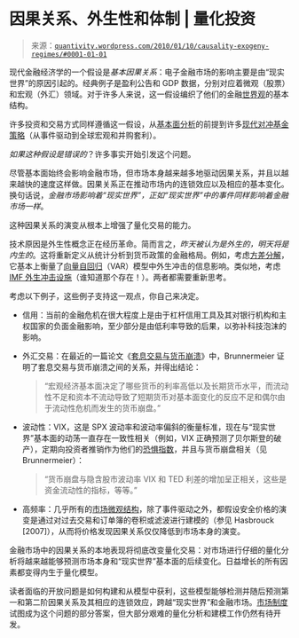 <!--yml

类别：未分类

日期：2024-05-18 13:54:26

-->

# 因果关系、外生性和体制 | 量化投资

> 来源：[`quantivity.wordpress.com/2010/01/10/causality-exogeny-regimes/#0001-01-01`](https://quantivity.wordpress.com/2010/01/10/causality-exogeny-regimes/#0001-01-01)

现代金融经济学的一个假设是*基本因果关系*：电子金融市场的影响主要是由“现实世界”的原因引起的。经典例子是盈利公告和 GDP 数据，分别对应着微观（股票）和宏观（外汇）领域。对于许多人来说，这一假设编织了他们的金融[世界观](http://en.wikipedia.org/wiki/World_view)的基本结构。

许多投资和交易方式同样遵循这一假设，从[基本面分析](http://en.wikipedia.org/wiki/Fundamental_analysis)的前提到许多[现代对冲基金策略](http://en.wikipedia.org/wiki/Hedge_fund#Strategies)（从事件驱动到全球宏观和并购套利）。

*如果这种假设是错误的*？许多事实开始引发这个问题。

尽管基本面始终会影响金融市场，但市场本身越来越多地驱动因果关系，并且以越来越快的速度这样做。因果关系正在推动市场内的连锁效应以及相应的基本变化。换句话说，*金融市场影响着“现实世界”，正如“现实世界”中的事件同样影响着金融市场一样*。

这种因果关系的演变从根本上增强了量化交易的能力。

技术原因是外生性概念正在经历革命。简而言之，*昨天被认为是外生的，明天将是内生的*。这将重新定义从统计分析到货币政策的金融格局。例如，考虑[方差分解](http://en.wikipedia.org/wiki/Variance_decomposition)，它基本上衡量了[向量自回归](http://en.wikipedia.org/wiki/Vector_autoregression)（VAR）模型中外生冲击的信息影响。类似地，考虑[IMF 外生冲击设施](http://www.imf.org/external/np/exr/facts/esf.htm)（谁知道那个存在！）。两者都需要重新思考。

考虑以下例子，这些例子支持这一观点，你自己来决定。

+   信用：当前的金融危机在很大程度上是由于杠杆信用工具及其对银行机构和主权国家的负面金融影响，至少部分是由低利率导致的后果，以弥补科技泡沫的影响。

+   外汇交易：在最近的一篇论文《[套息交易与货币崩溃](http://www.princeton.edu/~markus/research/papers/carry_trades_currency_crashes.pdf)》中，Brunnermeier 证明了套息交易与货币崩溃之间的关系，并得出结论：

    > “宏观经济基本面决定了哪些货币的利率高低以及长期货币水平，而流动性不足和资本不流动导致了短期货币对基本面变化的反应不足和偶尔由于流动性危机而发生的货币崩盘。”

+   波动性：VIX，这是 SPX 波动率和波动率偏斜的衡量标准，现在与“现实世界”基本面的动荡一直存在一致性相关（例如，VIX 正确预测了贝尔斯登的破产），定期向投资者推销作为他们的[恐惧指数](http://www.cboe.com/micro/vix/faq.aspx#2)，并且与货币崩盘相关（见 Brunnermeier）：

    > “货币崩盘与隐含股市波动率 VIX 和 TED 利差的增加呈正相关，这些是资金流动性的指标，等等。”

+   高频率：几乎所有的[市场微观结构](http://en.wikipedia.org/wiki/Market_microstructure)，除了事件驱动之外，都假设安全价格的演变是通过对过去交易和订单簿的卷积或滤波进行建模的（参见 Hasbrouck [2007]），从而将价格发现因果关系仅仅降低到市场本身的演变。

金融市场中的因果关系的本地表现将彻底改变量化交易：对市场进行仔细的量化分析将越来越能够预测市场本身和“现实世界”基本面的后续变化。日益增长的所有因素都变得内生于量化模型。

读者面临的开放问题是如何构建和从模型中获利，这些模型能够检测并随后预测第一和第二阶因果关系及其相应的连锁效应，跨越“现实世界”和金融市场。[市场制度](https://quantivity.wordpress.com/2009/12/31/market-regime-trading-redux/)试图成为这个问题的部分答案，但大部分艰难的量化分析和建模工作仍然有待开发。
